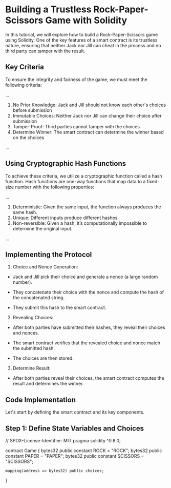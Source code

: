# Building a Trustless Rock-Paper-Scissors Game with Solidity

In this tutorial, we will explore how to build a Rock-Paper-Scissors game using Solidity. One of the key features of a smart contract is its trustless nature, ensuring that neither Jack nor Jill can cheat in the process and no third party can tamper with the result.

## Key Criteria

To ensure the integrity and fairness of the game, we must meet the following criteria:

...

1. No Prior Knowledge: Jack and Jill should not know each other's choices before submission
2. Immutable Choices: Neither Jack nor Jill can change their choice after submission
3. Tamper-Proof: Third parties cannot tamper with the choices
4. Determine Winner: The smart contract can determine the winner based on the choices

...

## Using Cryptographic Hash Functions

To achieve these criteria, we utilize a cryptographic function called a hash function. Hash functions are one-way functions that map data to a fixed-size number with the following properties:

...

1. Deterministic: Given the same input, the function always produces the same hash.
2. Unique: Different inputs produce different hashes.
3. Non-reversible: Given a hash, it’s computationally impossible to determine the original input.

...

## Implementing the Protocol

1. Choice and Nonce Generation:

* Jack and Jill pick their choice and generate a nonce (a large random number).

* They concatenate their choice with the nonce and compute the hash of the concatenated string.

* They submit this hash to the smart contract.

2. Revealing Choices:

* After both parties have submitted their hashes, they reveal their choices and nonces.

* The smart contract verifies that the revealed choice and nonce match the submitted hash.

* The choices are then stored.

3. Determine Result:

* After both parties reveal their choices, the smart contract computes the result and determines the winner.

## Code Implementation

Let's start by defining the smart contract and its key components.

## Step 1: Define State Variables and Choices

// SPDX-License-Identifier: MIT
pragma solidity ^0.8.0;

contract Game {
    bytes32 public constant ROCK = "ROCK";
    bytes32 public constant PAPER = "PAPER";
    bytes32 public constant SCISSORS = "SCISSORS";

    mapping(address => bytes32) public choices;
}

